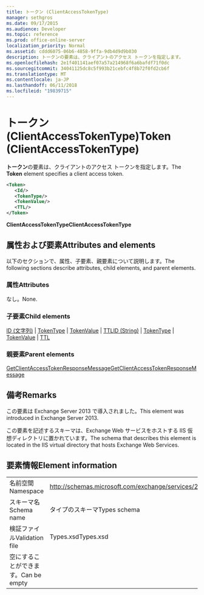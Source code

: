 ```yaml
---
title: トークン (ClientAccessTokenType)
manager: sethgros
ms.date: 09/17/2015
ms.audience: Developer
ms.topic: reference
ms.prod: office-online-server
localization_priority: Normal
ms.assetid: cddd6075-06b6-4858-9ffa-9db4d9d9b030
description: トークンの要素は、クライアントのアクセス トークンを指定します。
ms.openlocfilehash: 2e1f401141aef07a57a214968f6a6bafdf71f0dc
ms.sourcegitcommit: 34041125dc8c5f993b21cebfc4f8b72f0fd2cb6f
ms.translationtype: MT
ms.contentlocale: ja-JP
ms.lasthandoff: 06/11/2018
ms.locfileid: "19839715"
---
```

# <a name="token-clientaccesstokentype"></a><span data-ttu-id="86998-103">トークン (ClientAccessTokenType)</span><span class="sxs-lookup"><span data-stu-id="86998-103">Token (ClientAccessTokenType)</span></span>

<span data-ttu-id="86998-104">**トークン**の要素は、クライアントのアクセス トークンを指定します。</span><span class="sxs-lookup"><span data-stu-id="86998-104">The **Token** element specifies a client access token.</span></span> 
  
```XML
<Token>
   <Id/>
   <TokenType/>
   <TokenValue/>
   <TTL/>
</Token>
```

 <span data-ttu-id="86998-105">**ClientAccessTokenType**</span><span class="sxs-lookup"><span data-stu-id="86998-105">**ClientAccessTokenType**</span></span>
## <a name="attributes-and-elements"></a><span data-ttu-id="86998-106">属性および要素</span><span class="sxs-lookup"><span data-stu-id="86998-106">Attributes and elements</span></span>

<span data-ttu-id="86998-107">以下のセクションで、属性、子要素、親要素について説明します。</span><span class="sxs-lookup"><span data-stu-id="86998-107">The following sections describe attributes, child elements, and parent elements.</span></span>
  
### <a name="attributes"></a><span data-ttu-id="86998-108">属性</span><span class="sxs-lookup"><span data-stu-id="86998-108">Attributes</span></span>

<span data-ttu-id="86998-109">なし。</span><span class="sxs-lookup"><span data-stu-id="86998-109">None.</span></span>
  
### <a name="child-elements"></a><span data-ttu-id="86998-110">子要素</span><span class="sxs-lookup"><span data-stu-id="86998-110">Child elements</span></span>

<span data-ttu-id="86998-111">[ID (文字列)](id-string.md) | [TokenType](tokentype.md) | [TokenValue](tokenvalue.md) | [TTL](ttl.md)</span><span class="sxs-lookup"><span data-stu-id="86998-111">[ID (String)](id-string.md) | [TokenType](tokentype.md) | [TokenValue](tokenvalue.md) | [TTL](ttl.md)</span></span>
  
### <a name="parent-elements"></a><span data-ttu-id="86998-112">親要素</span><span class="sxs-lookup"><span data-stu-id="86998-112">Parent elements</span></span>

[<span data-ttu-id="86998-113">GetClientAccessTokenResponseMessage</span><span class="sxs-lookup"><span data-stu-id="86998-113">GetClientAccessTokenResponseMessage</span></span>](getclientaccesstokenresponsemessage.md)
  
## <a name="remarks"></a><span data-ttu-id="86998-114">備考</span><span class="sxs-lookup"><span data-stu-id="86998-114">Remarks</span></span>

<span data-ttu-id="86998-115">この要素は Exchange Server 2013 で導入されました。</span><span class="sxs-lookup"><span data-stu-id="86998-115">This element was introduced in Exchange Server 2013.</span></span>
  
<span data-ttu-id="86998-116">この要素を記述するスキーマは、Exchange Web サービスをホストする IIS 仮想ディレクトリに置かれています。</span><span class="sxs-lookup"><span data-stu-id="86998-116">The schema that describes this element is located in the IIS virtual directory that hosts Exchange Web Services.</span></span>
  
## <a name="element-information"></a><span data-ttu-id="86998-117">要素情報</span><span class="sxs-lookup"><span data-stu-id="86998-117">Element information</span></span>

|||
|:-----|:-----|
|<span data-ttu-id="86998-118">名前空間</span><span class="sxs-lookup"><span data-stu-id="86998-118">Namespace</span></span>  <br/> |http://schemas.microsoft.com/exchange/services/2006/types  <br/> |
|<span data-ttu-id="86998-119">スキーマ名</span><span class="sxs-lookup"><span data-stu-id="86998-119">Schema name</span></span>  <br/> |<span data-ttu-id="86998-120">タイプのスキーマ</span><span class="sxs-lookup"><span data-stu-id="86998-120">Types schema</span></span>  <br/> |
|<span data-ttu-id="86998-121">検証ファイル</span><span class="sxs-lookup"><span data-stu-id="86998-121">Validation file</span></span>  <br/> |<span data-ttu-id="86998-122">Types.xsd</span><span class="sxs-lookup"><span data-stu-id="86998-122">Types.xsd</span></span>  <br/> |
|<span data-ttu-id="86998-123">空にすることができます。</span><span class="sxs-lookup"><span data-stu-id="86998-123">Can be empty</span></span>  <br/> ||
   

